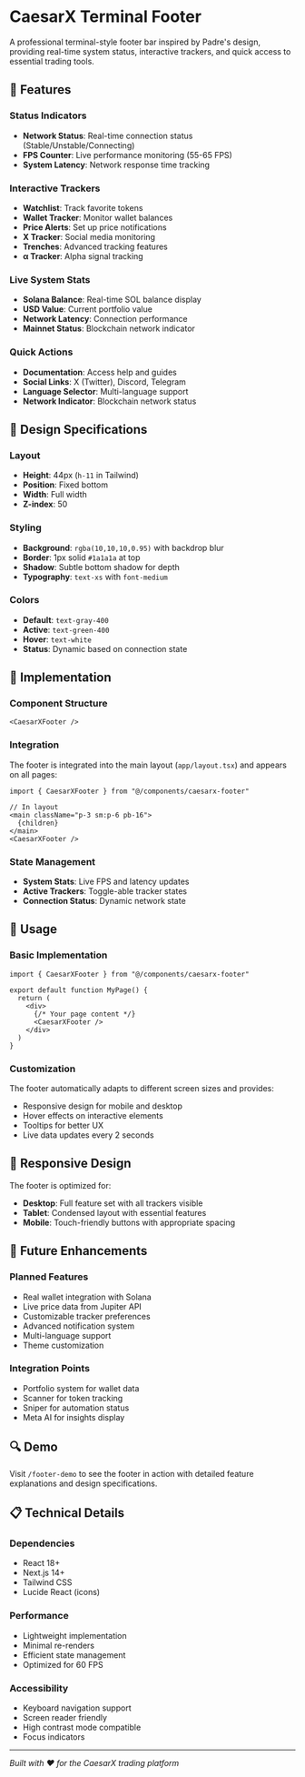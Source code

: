 # CaesarX Terminal Footer

A professional terminal-style footer bar inspired by Padre's design, providing real-time system status, interactive trackers, and quick access to essential trading tools.

## 🎯 Features

### Status Indicators
- **Network Status**: Real-time connection status (Stable/Unstable/Connecting)
- **FPS Counter**: Live performance monitoring (55-65 FPS)
- **System Latency**: Network response time tracking

### Interactive Trackers
- **Watchlist**: Track favorite tokens
- **Wallet Tracker**: Monitor wallet balances
- **Price Alerts**: Set up price notifications
- **X Tracker**: Social media monitoring
- **Trenches**: Advanced tracking features
- **α Tracker**: Alpha signal tracking

### Live System Stats
- **Solana Balance**: Real-time SOL balance display
- **USD Value**: Current portfolio value
- **Network Latency**: Connection performance
- **Mainnet Status**: Blockchain network indicator

### Quick Actions
- **Documentation**: Access help and guides
- **Social Links**: X (Twitter), Discord, Telegram
- **Language Selector**: Multi-language support
- **Network Indicator**: Blockchain network status

## 🎨 Design Specifications

### Layout
- **Height**: 44px (`h-11` in Tailwind)
- **Position**: Fixed bottom
- **Width**: Full width
- **Z-index**: 50

### Styling
- **Background**: `rgba(10,10,10,0.95)` with backdrop blur
- **Border**: 1px solid `#1a1a1a` at top
- **Shadow**: Subtle bottom shadow for depth
- **Typography**: `text-xs` with `font-medium`

### Colors
- **Default**: `text-gray-400`
- **Active**: `text-green-400`
- **Hover**: `text-white`
- **Status**: Dynamic based on connection state

## 🔧 Implementation

### Component Structure
```tsx
<CaesarXFooter />
```

### Integration
The footer is integrated into the main layout (`app/layout.tsx`) and appears on all pages:

```tsx
import { CaesarXFooter } from "@/components/caesarx-footer"

// In layout
<main className="p-3 sm:p-6 pb-16">
  {children}
</main>
<CaesarXFooter />
```

### State Management
- **System Stats**: Live FPS and latency updates
- **Active Trackers**: Toggle-able tracker states
- **Connection Status**: Dynamic network state

## 🚀 Usage

### Basic Implementation
```tsx
import { CaesarXFooter } from "@/components/caesarx-footer"

export default function MyPage() {
  return (
    <div>
      {/* Your page content */}
      <CaesarXFooter />
    </div>
  )
}
```

### Customization
The footer automatically adapts to different screen sizes and provides:
- Responsive design for mobile and desktop
- Hover effects on interactive elements
- Tooltips for better UX
- Live data updates every 2 seconds

## 📱 Responsive Design

The footer is optimized for:
- **Desktop**: Full feature set with all trackers visible
- **Tablet**: Condensed layout with essential features
- **Mobile**: Touch-friendly buttons with appropriate spacing

## 🎯 Future Enhancements

### Planned Features
- Real wallet integration with Solana
- Live price data from Jupiter API
- Customizable tracker preferences
- Advanced notification system
- Multi-language support
- Theme customization

### Integration Points
- Portfolio system for wallet data
- Scanner for token tracking
- Sniper for automation status
- Meta AI for insights display

## 🔍 Demo

Visit `/footer-demo` to see the footer in action with detailed feature explanations and design specifications.

## 📋 Technical Details

### Dependencies
- React 18+
- Next.js 14+
- Tailwind CSS
- Lucide React (icons)

### Performance
- Lightweight implementation
- Minimal re-renders
- Efficient state management
- Optimized for 60 FPS

### Accessibility
- Keyboard navigation support
- Screen reader friendly
- High contrast mode compatible
- Focus indicators

---

*Built with ❤️ for the CaesarX trading platform*
